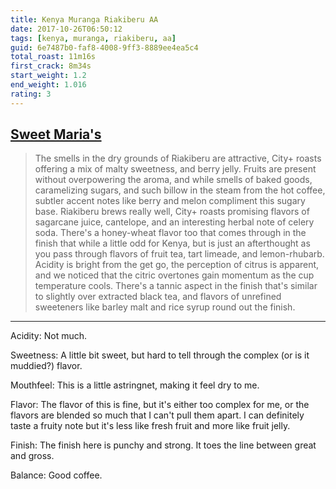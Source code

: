 ```yaml
---
title: Kenya Muranga Riakiberu AA
date: 2017-10-26T06:50:12
tags: [kenya, muranga, riakiberu, aa]
guid: 6e7487b0-faf8-4008-9ff3-8889ee4ea5c4
total_roast: 11m16s
first_crack: 8m34s
start_weight: 1.2
end_weight: 1.016
rating: 3
---
```


## [Sweet Maria's][sm]

> The smells in the dry grounds of Riakiberu are attractive, City+ roasts offering
> a mix of malty sweetness, and berry jelly. Fruits are present without
> overpowering the aroma, and while smells of baked goods, caramelizing sugars,
> and such billow in the steam from the hot coffee, subtler accent notes like
> berry and melon compliment this sugary base. Riakiberu brews really well, City+
> roasts promising flavors of sagarcane juice, cantelope, and an interesting
> herbal note of celery soda. There's a honey-wheat flavor too that comes through
> in the finish that while a little odd for Kenya, but is just an afterthought as
> you pass through flavors of fruit tea, tart limeade, and lemon-rhubarb. Acidity
> is bright from the get go, the perception of citrus is apparent, and we noticed
> that the citric overtones gain momentum as the cup temperature cools. There's a
> tannic aspect in the finish that's similar to slightly over extracted black tea,
> and flavors of unrefined sweeteners like barley malt and rice syrup round out
> the finish.

---

Acidity: Not much.

Sweetness: A little bit sweet, but hard to tell through the complex (or is it
muddied?) flavor.

Mouthfeel: This is a little astringnet, making it feel dry to me.

Flavor: The flavor of this is fine, but it's either too complex for me, or the
flavors are blended so much that I can't pull them apart.  I can definitely
taste a fruity note but it's less like fresh fruit and more like fruit jelly.

Finish: The finish here is punchy and strong.  It toes the line between great
and gross.

Balance: Good coffee.

[sm]: https://www.sweetmarias.com/product/kenya-muranga-riakiberu-aa
